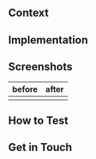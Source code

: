## Context

<!-- Brief description of WHAT you’re doing and WHY. -->

## Implementation

<!--

Some description of HOW you achieved it. Perhaps give a high level description of the program flow. Did you need to refactor something? What tradeoffs did you take? Are there things in here which you’d particularly like people to pay close attention to?

-->

## Screenshots

| before | after |
| ------ | ----- |
|        |       |

## How to Test

<!--

A straightforward scenario of how to test your changes will help reviewers that are not familiar with the part of the code that you are changing but want to see it in action. This section can include a description or step-by-step instructions of how to get to the state of v2 that your change affects.

A "How To Test" section can look something like this:

- Sign in with a user with tracks
- Activate `show_awesome_cat_gifs` feature (add `?feature.show_awesome_cat_gifs=1` to your URL)
- You should see a GIF with cats dancing

-->

## Get in Touch

<!-- We'd love to have a way to chat with you about your changes if necessary. If you're in the [Kilo Code Discord](https://discord.gg/Ja6BkfyTzJ), please share your handle here. -->
